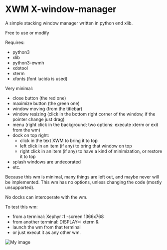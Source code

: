 # XWM X-window-manager
A simple stacking window manager written in python end xlib.

Free to use or modify

Requires:
- python3
- xlib
- python3-ewmh
- xdotool
- xterm
- xfonts (font lucida is used)

Very minimal:
- close button (the red one)
- maximize button (the green one)
- window moving (from the titlebar)
- window resizing (click in the bottom right corner of the window, if the pointer change just drag)
- menu (right click in the background; two options: execute xterm or exit from the wm)
- dock on top right:
    - click in the text XWM to bring it to top
    - left click in an item (if any) to bring that window on top
    - right click in an item (if any) to have a kind of minimization, or restore it to top
- splash windows are undecorated
- etc.

Because this wm is minimal, many things are left out, and maybe never will be implemented. This wm has no options, unless changing the code (mostly unsupported).

No docks can interoperate with the wm.

To test this wm:
- from a terminal: Xephyr :1 -screen 1366x768
- from another terminal: DISPLAY=: xterm &
- launch the wm from that terminal
- or just execut it as any other wm.

![My image](https://github.com/frank038/XWM-X-window-manager-/blob/main/screenshot.png)
